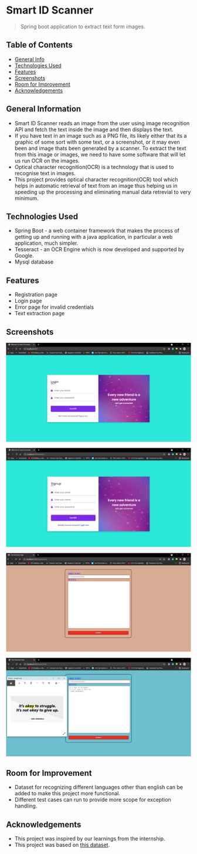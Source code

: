 # Smart ID Scanner
> Spring boot application to extract text form images.

## Table of Contents
* [General Info](#general-information)
* [Technologies Used](#technologies-used)
* [Features](#features)
* [Screenshots](#screenshots)
* [Room for Improvement](#room-for-improvement)
* [Acknowledgements](#acknowledgements)


## General Information
- Smart ID Scanner reads an image from the user using image recognition API and fetch the text inside the image and then displays the text.
- If you have text in an image such as a PNG file, its likely either that its a graphic of some sort with some text, or a screenshot, or it may even been and image thats been generated by a scanner. To extract the text from this image or images, we need to have some software that will let us run OCR on the images.
- Optical character recognition(OCR) is a technology that is used to recognise text in images. 
- This project provides optical character recognition(OCR) tool which helps in automatic retrieval of text from an image thus helping us in speeding up the processing and eliminating manual data retrevial to very minimum.


## Technologies Used
- Spring Boot - a web container framework that makes the process of getting up and running with a java application, in particular a web application, much simpler.
- Tesseract - an OCR Engine which is now developed and supported by Google.
- Mysql database


## Features
- Registration page
- Login page
- Error page for invalid credentials
- Text extraction page


## Screenshots
![](./Login%20page.PNG)

![](./Registration%20page.PNG)

![](./TextExtaction%20page.PNG)

![](./Result.PNG)


## Room for Improvement
- Dataset for recognizing different languages other than english can be added to make this project more functional.
- Different test cases can run to provide more scope for exception handling.


## Acknowledgements
- This project was inspired by our learnings from the internship.
- This project was based on [this dataset](https://https://github.com/tesseract-ocr/tessdata).
